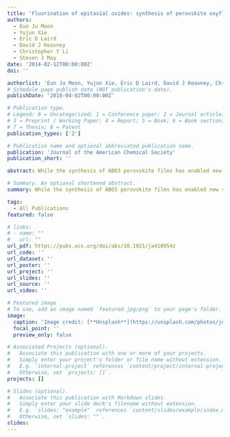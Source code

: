 ```yaml
---
title: 'Fluorination of epitaxial oxides: synthesis of perovskite oxyfluoride thin films'
authors:
  - Eun Ju Moon
  - Yujun Xie
  - Eric D Laird
  - David J Keavney
  - Christopher Y Li
  - Steven J May
date: '2014-02-12T00:00:00Z'
doi: ''

authorlist: 'Eun Ju Moon, Yujun Xie, Eric D Laird, David J Keavney, Christopher Y Li, Steven J May'
# Schedule page publish date (NOT publication's date).
publishDate: '2018-04-02T00:00:00Z'

# Publication type.
# Legend: 0 = Uncategorized; 1 = Conference paper; 2 = Journal article;
# 3 = Preprint / Working Paper; 4 = Report; 5 = Book; 6 = Book section;
# 7 = Thesis; 8 = Patent
publication_types: ['2']

# Publication name and optional abbreviated publication name.
publication: 'Journal of the American Chemical Society'
publication_short: ''

abstract: While the synthesis of ABO3 perovskite films has enabled new strategies to control the functionality of this material class, the chemistries that have been realized in thin film form constitute only a fraction of those accessible to bulk chemists. Here, we report the synthesis of oxyfluoride films, where the incorporation of F may provide a new means to tune physical properties in thin films by modifying electronic structure. Fluorination is achieved by spin coating a poly(vinylidene fluoride) (PVDF) solution onto oxygen-deficient films. The film/polymer bilayer is then annealed, promoting the diffusion of F into the film. We have used this method to synthesize SrFeO3-αFγ films, as confirmed by X-ray photoemission spectroscopy and X-ray absorption spectroscopy.

# Summary. An optional shortened abstract.
summary: While the synthesis of ABO3 perovskite films has enabled new strategies to control the functionality of this material class, the chemistries that have been realized in thin film form constitute only a fraction of those accessible to bulk chemists. Here, we report the synthesis of oxyfluoride films, where the incorporation of F may provide a new means to tune physical properties in thin films by modifying electronic structure. Fluorination is achieved by spin coating a poly(vinylidene fluoride) (PVDF) solution onto oxygen-deficient films. The film/polymer bilayer is then annealed, promoting the diffusion of F into the film. We have used this method to synthesize SrFeO3-αFγ films, as confirmed by X-ray photoemission spectroscopy and X-ray absorption spectroscopy.

tags:
  - All Publications
featured: false

# links:
# - name: ""
#   url: ""
url_pdf: https://pubs.acs.org/doi/abs/10.1021/ja410954z
url_code: ''
url_dataset: ''
url_poster: ''
url_project: ''
url_slides: ''
url_source: ''
url_video: ''

# Featured image
# To use, add an image named `featured.jpg/png` to your page's folder.
image:
  caption: 'Image credit: [**Unsplash**](https://unsplash.com/photos/jdD8gXaTZsc)'
  focal_point: ''
  preview_only: false

# Associated Projects (optional).
#   Associate this publication with one or more of your projects.
#   Simply enter your project's folder or file name without extension.
#   E.g. `internal-project` references `content/project/internal-project/index.md`.
#   Otherwise, set `projects: []`.
projects: []

# Slides (optional).
#   Associate this publication with Markdown slides.
#   Simply enter your slide deck's filename without extension.
#   E.g. `slides: "example"` references `content/slides/example/index.md`.
#   Otherwise, set `slides: ""`.
slides:
---
```

